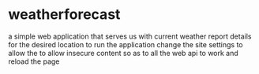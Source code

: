 # weatherforecast
a simple web application that serves us with current weather report details for the desired location
to run the application change the site settings to allow the to allow insecure content so as to all the web api to work and reload the page
